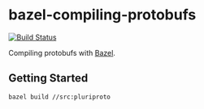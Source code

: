 # bazel-compiling-protobufs

[![Build Status](https://travis-ci.org/karlding/bazel-compiling-protobufs.svg?branch=master)](https://travis-ci.org/karlding/bazel-compiling-protobufs)

Compiling protobufs with [Bazel](https://bazel.build/).

## Getting Started

```bash
bazel build //src:pluriproto
```
